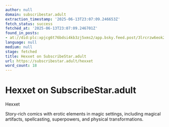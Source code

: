 ```yaml
---
author: null
domain: subscribestar.adult
extraction_timestamp: '2025-06-13T23:07:09.246653Z'
fetch_status: success
fetched_at: '2025-06-13T23:07:09.246701Z'
found_in_posts:
- at://did:plc:xpjcg6t76bdsi4kb3zj5xms2/app.bsky.feed.post/3lrcrzw6eok27
language: null
medium: null
stage: fetched
title: Hexxet on SubscribeStar.adult
url: https://subscribestar.adult/hexxet
word_count: 18
---
```


# Hexxet on SubscribeStar.adult

Hexxet

Story-rich comics with erotic elements in magic settings, including magical artifacts, spellcasting, superpowers, and physical transformations.